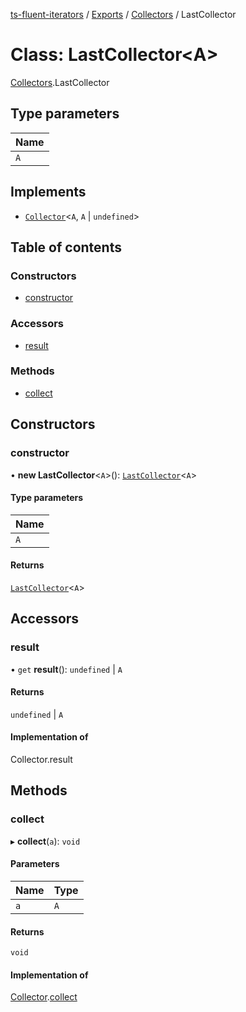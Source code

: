 [ts-fluent-iterators](../README.md) / [Exports](../modules.md) / [Collectors](../modules/Collectors.md) / LastCollector

# Class: LastCollector\<A\>

[Collectors](../modules/Collectors.md).LastCollector

## Type parameters

| Name |
| :------ |
| `A` |

## Implements

- [`Collector`](../interfaces/Collectors.Collector.md)\<`A`, `A` \| `undefined`\>

## Table of contents

### Constructors

- [constructor](Collectors.LastCollector.md#constructor)

### Accessors

- [result](Collectors.LastCollector.md#result)

### Methods

- [collect](Collectors.LastCollector.md#collect)

## Constructors

### constructor

• **new LastCollector**\<`A`\>(): [`LastCollector`](Collectors.LastCollector.md)\<`A`\>

#### Type parameters

| Name |
| :------ |
| `A` |

#### Returns

[`LastCollector`](Collectors.LastCollector.md)\<`A`\>

## Accessors

### result

• `get` **result**(): `undefined` \| `A`

#### Returns

`undefined` \| `A`

#### Implementation of

Collector.result

## Methods

### collect

▸ **collect**(`a`): `void`

#### Parameters

| Name | Type |
| :------ | :------ |
| `a` | `A` |

#### Returns

`void`

#### Implementation of

[Collector](../interfaces/Collectors.Collector.md).[collect](../interfaces/Collectors.Collector.md#collect)
